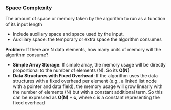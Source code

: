 ### Space Complexity

The amount of space or memory taken by the algorithm to run as a function of its input length
- Include auxiliary space and space used by the input.
- Auxiliary space: the temporary or extra space the algorithm consumes

**Problem**: If there are N data elements, how many units of memory will the algorithm consume?
- **Simple Array Storage**: If simple array, the memory usage will be directly proportional to the number of elements (N). So its **O(N)**
- **Data Structures with Fixed Overhead**: If the algorithm uses the data structures with a fixed overhead per element (e.g., a linked list node with a pointer and data field), the memory usage will grow linearly with the number of elements (N) but with a constant additional term. So this can be expressed as **O(N) + c**, where c is a constant representing the fixed overhead